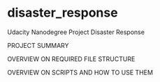 # disaster_response
Udacity Nanodegree Project Disaster Response

PROJECT SUMMARY

OVERVIEW ON REQUIRED FILE STRUCTURE

OVERVIEW ON SCRIPTS AND HOW TO USE THEM

